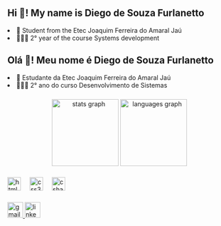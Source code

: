 <h2 align="left">Hi 👋! My name is Diego de Souza Furlanetto </h2

- 📖 Student from the Etec Joaquim Ferreira do Amaral Jaú <br>
- 👨🏻‍💻 2° year of the course Systems development <br>

<h2 align="left">Olá 👋! Meu nome é Diego de Souza Furlanetto </h2

- 📖 Estudante da Etec Joaquim Ferreira do Amaral Jaú <br>
- 👨🏻‍💻 2° ano do curso Desenvolvimento de Sistemas <br>

###

<div align="center">
  <img src="https://github-readme-stats.vercel.app/api?username=DiegoSF01&hide_title=false&hide_rank=false&show_icons=true&include_all_commits=true&count_private=true&disable_animations=false&theme=dracula&locale=en&hide_border=false" height="150" alt="stats graph"  />
  <img src="https://github-readme-stats.vercel.app/api/top-langs?username=DiegoSF01&locale=en&hide_title=false&layout=compact&card_width=320&langs_count=5&theme=dracula&hide_border=false" height="150" alt="languages graph"  />
</div>

###

<div align="left">
  <img src="https://cdn.jsdelivr.net/gh/devicons/devicon/icons/html5/html5-original.svg" height="30" alt="html5 logo"  />
  <img width="12" />
  <img src="https://cdn.jsdelivr.net/gh/devicons/devicon/icons/css3/css3-original.svg" height="30" alt="css3 logo"  />
  <img width="12" />
  <img src="https://www.google.com/imgres?imgurl=https://upload.wikimedia.org/wikipedia/commons/4/4f/Csharp_Logo.png&tbnid=g4lD7YLBdtE1dM&vet=1&imgrefurl=https://commons.wikimedia.org/wiki/File:Csharp_Logo.png&docid=_Tcp52q81itpRM&w=512&h=512&hl=pt-BR&source=sh/x/im/m1/4&kgs=1c459a220510c417&shem=abc" height="30" alt="csharp logo"  />
</div>

###

<div align="left">
  <a href="mailto:diegosouzafurlanetto@gmail.com">
  <img src="https://img.shields.io/static/v1?message=Gmail&logo=gmail&label=&color=D14836&logoColor=white&labelColor=&style=for-the-badge" height="35" alt="gmail logo"  />
  <a href="https://www.linkedin.com/in/diego-de-souza-furlanetto-b68ba72b3" target="_blank">
  <img src="https://img.shields.io/static/v1?message=LinkedIn&logo=linkedin&label=&color=0077B5&logoColor=white&labelColor=&style=for-the-badge" height="35" alt="linkedin logo" />
</a>

</div>

###
